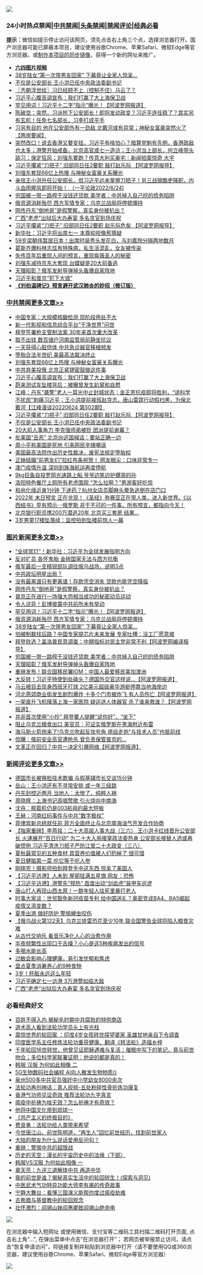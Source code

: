 ![](https://raw.githubusercontent.com/jsvpn/jsproxy/dev/64photo/fqnews-qr.jpg)

<div id="tt">
<h3>24小时热点禁闻|<a href="#%E4%B8%AD%E5%85%B1%E7%A6%81%E9%97%BB%E6%9B%B4%E5%A4%9A%E6%96%87%E7%AB%A0">中共禁闻</a>|<a href="#%E5%9B%BE%E7%89%87%E6%96%B0%E9%97%BB%E6%9B%B4%E5%A4%9A%E6%96%87%E7%AB%A0">头条禁闻</a>|<a href="#%E6%96%B0%E9%97%BB%E8%AF%84%E8%AE%BA%E6%9B%B4%E5%A4%9A%E6%96%87%E7%AB%A0">禁闻评论|<a href="#%E5%BF%85%E7%9C%8B%E7%BB%8F%E5%85%B8%E5%A5%BD%E6%96%87">经典必看</a></h3>
<div><b>提示：</b>微信如提示停止访问该网页，须先点击右上角三个点，选择浏览器打开。国产浏览器可能已屏蔽本项目，建议使用谷歌Chrome、苹果Safari、微软Edge等官方浏览器。或<a href="%E5%88%B6%E4%BD%9Cgit%E7%A6%81%E9%97%BB%E9%95%9C%E5%83%8F.md">制作本项目的同步镜像</a>，获得一个新的网址来推广。</div>
<ul>
<li><b><a href="http://d2.v2rss.gq/64.mp4" target="_blank">六四图片视频</a></b></li>
<li><a href="/topimagenews/20220625/1750135.md">38岁陆女“第一次带男友回家” 下幕竟让全家人惊呆…</a></li>
<li><a href="/cbnews/20220625/1750016.md">不仅是公安部长 王小洪已任中央政法委副书记</a></li>
<li><a href="/ssgc/20220625/1750053.md">〖兲朝浮世绘〗习已经顾不上（控制不住）马云了？</a></li>
<li><a href="/cbnews/20220625/1750085.md">习近平心腹高调宣布：我们打赢了大上海保卫战</a></li>
<li><a href="/topimagenews/20220625/1750185.md">罕见用词！习近平十二字“指示”曝光！【阿波罗网报道】</a></li>
<li><a href="/bannedvideo/20220625/1750158.md">陈破空：突然，习派抢下公安部长！即将发动政变？习近平连任稳了？其实另有玄机！任免七名部长，习李打成平手</a></li>
<li><a href="/bannedvideo/20220625/1750169.md">习另有目的 他在公安部外有一劲敌 北戴河或有异常；神秘女富豪突然火了【两岸要闻】</a></li>
<li><a href="/bannedvideo/20220625/1750081.md">突然改口！说去香港又要变挂，习近平有啥怕心？暗算党魁有先例，香港政敌也太多；港警开始戒备，北京高官或七一造访；王小洪当上部长，何立峰带头舔习；保定狂风；刘强东要跑？传意大利买豪宅｜新闻拍案惊奇 大宇</a></li>
<li><a href="/cbnews/20220625/1750071.md">习近平攥紧“刀把子” 旧部同日任2要职 敲打赵乐际 【阿波罗网报导】</a></li>
<li><a href="/cbnews/20220626/1750219.md">刘强东套现66亿上热搜 与神秘女富豪关系曝光</a></li>
<li><a href="/bannedvideo/20220625/1750126.md">亲信王小洪升任公安部长，但习近平远未掌握刀把子！另三战狼酷吏降职，内斗血雨腥风即将开始！ （一平论政2022/6/24)</a></li>
<li><a href="/topimagenews/20220625/1750049.md">穷国被一带一路榨干没钱还贷款 美学者：中共掉入自己挖的债务陷阱</a></li>
<li><a href="/topimagenews/20220625/1750141.md">俄资源消耗殆尽 西方军情专家：乌克兰战局将停顿僵持</a></li>
<li><a href="/topimagenews/20220626/1750252.md">网传丹东“倒地哥”是假警察，真实身份被扒出？</a></li>
<li><a href="/comments/20220625/1750103.md">广西“老虎”出狱后大办寿宴 多名贪官到场庆祝</a></li>
<li><a href="/cnnews/20220625/1750074.md">习近平攥紧“刀把子” 旧部同日任2要职 赵乐际危矣 【阿波罗网报导】</a></li>
<li><a href="/headline/20220625/1750164.md">新华社：习近平将出席七一 本尊抑视像惹猜疑</a></li>
<li><a href="/yule/20220625/1750061.md">59岁梁朝伟暂居日本！出席时装秀头发花白，与刘嘉玲分隔两地数月</a></li>
<li><a href="/yule/20220626/1750217.md">葛斯齐爆料林志炫有特殊病，私生活混乱，女友被传染</a></li>
<li><a href="/bannedvideo/20220625/1750099.md">失传百年后重现人间的预言，重现紫薇圣人的秘密</a></li>
<li><a href="/headline/20220625/1750172.md">刘强东减持京东大套现 台媒疑是20大前备逃</a></li>
<li><a href="/topimagenews/20220625/1750040.md">天理昭彰？俄军发射导弹掉头轰爆自家阵地</a></li>
<li><a href="/cnnews/20220625/1750189.md">习近平和普京“犯下大错”</a></li>
<li><b><a href="/comments/20200207/1272816.md" target="_blank">《刘伯温碑记》预言避开武汉肺炎的妙招（修订版）</a></b></li>
</ul>
</div>

<div class="catlist">
<h3><a href="/cbnews/" target="_blank">中共禁闻</a><span><a href="/cbnews/" target="_blank" rel="nofollow">更多文章>></a></span></h3>
<ul>
<li><a href="/cbnews/20220626/1750302.md" target="_blank">中国专家：大规模核酸检测 现阶段用处不大</a></li>
<li><a href="/cbnews/20220626/1750178.md" target="_blank">新一代影视和信息综合平台“干净世界”问世</a></li>
<li><a href="/cbnews/20220626/1750261.md" target="_blank">拜登签署枪支管制法案 30年来首次重大改革</a></li>
<li><a href="/cbnews/20220626/1750236.md" target="_blank">取不出钱 数百储户河南监管局前静坐抗议</a></li>
<li><a href="/cbnews/20220626/1750231.md" target="_blank">一天获得心脏供体 中共急诊器官移植频发</a></li>
<li><a href="/cbnews/20220626/1750225.md" target="_blank">堕胎合法半世纪 美最高法裁决终止</a></li>
<li><a href="/cbnews/20220626/1750219.md" target="_blank">刘强东套现66亿上热搜 与神秘女富豪关系曝光</a></li>
<li><a href="/cbnews/20220625/1750086.md" target="_blank">中共弃美投俄 北京正紧锣密鼓做这件事</a></li>
<li><a href="/cbnews/20220625/1750085.md" target="_blank">习近平心腹高调宣布：我们打赢了大上海保卫战</a></li>
<li><a href="/cbnews/20220625/1750084.md" target="_blank">蔚来测试车坠楼背后：被曝曾发生趴窝和自燃</a></li>
<li><a href="/cbnews/20220625/1750079.md" target="_blank">江峰：丹东“袭警”老人一耳光中止封城状态；金正恩抗疫即将胜利，“讲科学不扰民”刺痛习近平；王小洪提前接班赵克志，唐山雷霆行动假扫黑，为保北戴河【江峰漫谈20220624 第502期】</a></li>
<li><a href="/cbnews/20220625/1750071.md" target="_blank">习近平攥紧“刀把子” 旧部同日任2要职 敲打赵乐际 【阿波罗网报导】</a></li>
<li><a href="/cbnews/20220625/1750016.md" target="_blank">不仅是公安部长 王小洪已任中央政法委副书记</a></li>
<li><a href="/cbnews/20220625/1749964.md" target="_blank">20大前人事角力 李克强师弟被贬 团派提前谢幕？</a></li>
<li><a href="/cbnews/20220625/1749919.md" target="_blank">批美国“丑恶” 北京向这国喊话：要站正确一边</a></li>
<li><a href="/cbnews/20220625/1749907.md" target="_blank">周小平称美国是死地 引来网民辛辣嘲讽</a></li>
<li><a href="/cbnews/20220625/1749850.md" target="_blank">美国最高法院作出历史性裁决，废宪法规定堕胎权</a></li>
<li><a href="/cbnews/20220625/1749836.md" target="_blank">正妹结婚“前男友们”拉红布条祝贺！ 网友眼尖：口味非常专一</a></li>
<li><a href="/cbnews/20220625/1749835.md" target="_blank">澳门疫情升温 深圳到珠海航运再度停航</a></li>
<li><a href="/cbnews/20220624/1749810.md" target="_blank">9kg巨鱼自投罗网光速跳上船 爷爷边笑边护爆哭的孙</a></li>
<li><a href="/cbnews/20220624/1749775.md" target="_blank">洛阳特色餐厅上厕所有老虎围观 “怎么拉啊？”男游客好吃惊</a></li>
<li><a href="/cbnews/20220624/1749774.md" target="_blank">和尚化缘近身1分钟 下迷药？杭州女店员脚麻头晕急逃倒在店门口</a></li>
<li><a href="/comments/20220624/1749748.md" target="_blank">2022年 末日预言 正在兑现！《圣经》弥赛亚正在带人类，进入新世界。《以西结书》早有预示⋯俄罗斯 非干不可的一件事，所有预言，都指向今天！</a></li>
<li><a href="/cbnews/20220624/1749662.md" target="_blank">北京银行职员携200万潜逃20年 北京买三套房 结果…</a></li>
<li><a href="/cbnews/20220624/1749661.md" target="_blank">3岁男童17楼坠落续：监控拍到坠楼前惊人一幕</a></li>

</ul>
</div>
<div class="catlist">
<h3><a href="/topimagenews/" target="_blank">图片新闻</a><span><a href="/topimagenews/" target="_blank" rel="nofollow">更多文章>></a></span></h3>
<ul>
<li><a href="/topimagenews/20220626/1750323.md" target="_blank">“全球冥灯”！新华社：习近平为全球发展指明方向</a></li>
<li><a href="/topimagenews/20220626/1750280.md" target="_blank">反对扩员 各怀鬼胎 金砖国家无法与西方抗衡</a></li>
<li><a href="/topimagenews/20220626/1750266.md" target="_blank">俄军最后一支精锐部队调往俄乌战场，说明3点</a></li>
<li><a href="/topimagenews/20220626/1750265.md" target="_blank">中共政坛明星出局？</a></li>
<li><a href="/topimagenews/20220626/1750256.md" target="_blank">没有最离谱只有更离谱！存款凭空消失 贷款也能凭空降临</a></li>
<li><a href="/topimagenews/20220626/1750252.md" target="_blank">网传丹东“倒地哥”是假警察，真实身份被扒出？</a></li>
<li><a href="/topimagenews/20220626/1750251.md" target="_blank">普京正在进行一场强大而相当成功的秘密动员运动</a></li>
<li><a href="/topimagenews/20220626/1750250.md" target="_blank">令人诧异！彭博披露中共前所未有举动</a></li>
<li><a href="/topimagenews/20220625/1750185.md" target="_blank">罕见用词！习近平十二字“指示”曝光！【阿波罗网报道】</a></li>
<li><a href="/topimagenews/20220625/1750141.md" target="_blank">俄资源消耗殆尽 西方军情专家：乌克兰战局将停顿僵持</a></li>
<li><a href="/topimagenews/20220625/1750135.md" target="_blank">38岁陆女“第一次带男友回家” 下幕竟让全家人惊呆…</a></li>
<li><a href="/topimagenews/20220625/1750132.md" target="_blank">怕被制裁找后路？中国专家提芯片未来发展 专家吐槽：没工厂愿意接</a></li>
<li><a href="/topimagenews/20220625/1750091.md" target="_blank">拜登败选？盖洛普民意调查：中期指标对民主党非常不利【阿波罗网编译报导】</a></li>
<li><a href="/topimagenews/20220625/1750049.md" target="_blank">穷国被一带一路榨干没钱还贷款 美学者：中共掉入自己挖的债务陷阱</a></li>
<li><a href="/topimagenews/20220625/1750040.md" target="_blank">天理昭彰？俄军发射导弹掉头轰爆自家阵地</a></li>
<li><a href="/topimagenews/20220625/1750039.md" target="_blank">重磅发布！联合国移民署IOM：中国人最爱移民美加澳洲</a></li>
<li><a href="/topimagenews/20220625/1749992.md" target="_blank">大反转！习近平特使到处磕头？德国外交官这样说&#8230;【阿波罗网报道】</a></li>
<li><a href="/topimagenews/20220624/1749798.md" target="_blank">马云被目击现身西班牙打球 2亿美元超级豪华游艇停靠当地海岸边</a></li>
<li><a href="/topimagenews/20220624/1749751.md" target="_blank">河北燕郊商业街发生剧烈爆炸 十多个门市被炸飞 有人员伤亡【阿波罗网报道】</a></li>
<li><a href="/topimagenews/20220624/1749743.md" target="_blank">一架直升飞机降落上海一家医院 疑运送人体器官 杀了谁来救谁？【阿波罗网报道】</a></li>
<li><a href="/topimagenews/20220624/1749726.md" target="_blank">并非首次使用“小抄” 拜登要人提醒“说你好”、“坐下”</a></li>
<li><a href="/topimagenews/20220624/1749725.md" target="_blank">阻止乌克兰粮食出口 美官员：可证实俄罗斯在黑海附近布雷</a></li>
<li><a href="/topimagenews/20220624/1749681.md" target="_blank">海马斯火箭炮来了!乌克兰吹起反攻号角 德自走炮“与技术人员”也抵前线</a></li>
<li><a href="/topimagenews/20220624/1749646.md" target="_blank">惊曝：俄前安全高官遭枪杀 曾负责保管普京的…</a></li>
<li><a href="/topimagenews/20220624/1749636.md" target="_blank">文革正在回归？中共一决定引爆网络【阿波罗网报道】</a></li>

</ul>
</div>
<div class="catlist">
<h3><a href="/comments/" target="_blank">新闻评论</a><span><a href="/comments/" target="_blank" rel="nofollow">更多文章>></a></span></h3>
<ul>
<li><a href="/comments/20220626/1750296.md" target="_blank">德国市长被换脸技术欺骗 与假基辅市长交谈15分钟</a></li>
<li><a href="/comments/20220626/1750276.md" target="_blank">岳山：王小洪还有不寻常安排 或一年三级跳</a></li>
<li><a href="/comments/20220626/1750275.md" target="_blank">丹东封控近两月 当地人：太惨了，纯粹人祸</a></li>
<li><a href="/comments/20220626/1750274.md" target="_blank">周晓辉：上海书记高唱赞歌 引火烧向中南海</a></li>
<li><a href="/comments/20220626/1750273.md" target="_blank">沈舟：舰载机仍是003航母的最大短板</a></li>
<li><a href="/comments/20220626/1750272.md" target="_blank">王赫：河南红码事件与中共“数字极权”</a></li>
<li><a href="/comments/20220626/1750246.md" target="_blank">菲律宾新总统就任前 菲方全面终止与北京南海油气开发合作协商</a></li>
<li><a href="/comments/20220626/1750243.md" target="_blank">【独家重磅】李燕铭：二十大高层人事大战（三六） 王小洪卡红线晋升公安部长 火速展开“百日行动” 为二十大入局接掌政法委热身 公安部长接替人选或再破惯例 习近平清洗刀把子严防江曾二十大政变（三八）</a></li>
<li><a href="/comments/20220626/1750242.md" target="_blank">夏秋最常见的五种食材 其营养价值被人们扔掉了 很可惜</a></li>
<li><a href="/comments/20220626/1750224.md" target="_blank">夏日健脑第一菜 吃它等于吃人参</a></li>
<li><a href="/comments/20220626/1750223.md" target="_blank">刚摔完！摄影师拍到拜登手中这东西 惊呆了美国人</a></li>
<li><a href="/comments/20220626/1750200.md" target="_blank">【习近平访港】人未到 屋邨挂满五星旗 网友：恐怖</a></li>
<li><a href="/comments/20220626/1750199.md" target="_blank">【习近平访港】港警先“预热” 首度出动“剑齿虎”装甲车巡逻</a></li>
<li><a href="/comments/20220625/1750192.md" target="_blank">唐山打人再现山西太原！一群年轻人往死里暴打老人</a></li>
<li><a href="/comments/20220625/1750191.md" target="_blank">时事大家谈：世贸豁免新冠疫苗专利 给中国送礼？奥密克戎BA4、BA5崛起 疫情又添变数？</a></li>
<li><a href="/comments/20220625/1750179.md" target="_blank">夏季出游 做好防护 警惕蜱虫咬伤</a></li>
<li><a href="/comments/20220625/1750174.md" target="_blank">【俄乌战火第122天】乌克兰排雷恐花至少10年 联合国警告全球将陷入粮食灾难</a></li>
<li><a href="/comments/20220625/1750166.md" target="_blank">从古代交响乐 看音乐净化人心的治愈作用</a></li>
<li><a href="/comments/20220625/1750114.md" target="_blank">半夜频繁性出现口干舌燥？小心是这5种疾病发出的信号</a></li>
<li><a href="/comments/20220625/1750113.md" target="_blank">多喝水能长高</a></li>
<li><a href="/comments/20220625/1750112.md" target="_blank">过敏会影响心理健康，易引发忧郁和焦虑</a></li>
<li><a href="/comments/20220625/1750111.md" target="_blank">盘点夏季消暑养心的9种食物</a></li>
<li><a href="/comments/20220625/1750110.md" target="_blank">3岁！肝脏永远这么年轻</a></li>
<li><a href="/comments/20220625/1750104.md" target="_blank">习近平确定七一访港 3万港警如临大敌</a></li>
<li><a href="/comments/20220625/1750103.md" target="_blank">广西“老虎”出狱后大办寿宴 多名贪官到场庆祝</a></li>

</ul>
</div>

<div class="catlist">
<h3>必看经典好文</h3>
<ul>
<li><a href="/lifebaike/20200711/1358994.md" target="_blank">百姓不得入内 揭秘毛时期中共腐败的特供商店</a></li>
<li><a href="/comments/20200227/1284657.md" target="_blank">道术高人看到法轮功学员头上有光柱</a></li>
<li><a href="/comments/20210307/1499941.md" target="_blank">震惊世界的轮回案 ：印度4岁女孩转世探望婆家 圣雄甘地亲自下令调查</a></li>
<li><a href="/comments/20220416/1720335.md" target="_blank">印度医学系主任修炼法轮功重获健康、翻译《转法轮》造福乡梓</a></li>
<li><a href="/comments/20210827/1614424.md" target="_blank">千年轮回16世转世，他曾见证耶稣遇难与复活；催眠中写下的笔记，竟与前世吻合；多位科学家联署证明：他说的都是真的！</a></li>
<li><a href="/bannedvideo/20220321/1707657.md" target="_blank">韩服 汉服 为何如此相像 二</a></li>
<li><a href="/topimagenews/20200527/1335347.md" target="_blank">5G生物数码社会编程 AI向人散发生物物质()</a></li>
<li><a href="/comments/20200704/783272.md" target="_blank">泉州500多中共官员强奸中小学幼女8000余次</a></li>
<li><a href="/comments/20190516/1128964.md" target="_blank">法轮功再创神话：真人视频-五处粉碎性骨折炼功康复</a></li>
<li><a href="/comments/20200517/1330064.md" target="_blank">香港气功师见证奇效 推荐法轮功九字真言</a></li>
<li><a href="/comments/20200502/1322275.md" target="_blank">瘟疫中祈祷为啥无效？怎么祈祷才有奇效？</a></li>
<li><a href="/bannedvideo/20220425/1724098.md" target="_blank">他将中国文化带到琉球一</a></li>
<li><a href="/bookwiki/20171120/858084.md" target="_blank">《共产主义的终极目的》</a></li>
<li><a href="/comments/20220522/1736045.md" target="_blank">费良勇：法轮功给人类带来希望</a></li>
<li><a href="/funmedia/20210321/1509617.md" target="_blank">今世唐江山，前世陈明道，“再生人”回忆前世经历，找到前世家人</a></li>
<li><a href="/lifebaike/20200505/1323183.md" target="_blank">大陆的朋友为什么说话爱用反问句？</a></li>
<li><a href="/comments/20200717/1362287.md" target="_blank">重磅：警惕中共的超限战</a></li>
<li><a href="/tculture/20121025/73066.md" target="_blank">历史的天空：漫长的宇宙历史中的法缘（下部）</a></li>
<li><a href="/bannedvideo/20220228/1697982.md" target="_blank">韩服VS汉服 为何如此相像 一</a></li>
<li><a href="/comments/20131119/1029445.md" target="_blank">章天亮：九评三退解体中共 再造中华</a></li>
<li><a href="/comments/20200715/1359453.md" target="_blank">我的前世是谁？揭秘真实生活中的轮回转生！(探索与洞见)</a></li>
<li><a href="/comments/20210810/1603664.md" target="_blank">中医武术气功特异功能大师李有甫的传奇故事</a></li>
<li><a href="/comments/20200527/1273654.md" target="_blank">宁静大舞台：看懂三国演义能帮你度过瘟疫劫难</a></li>
<li><a href="/comments/20220503/1727847.md" target="_blank">古希腊与基督教中的轮回观念</a></li>
<li><a href="/cbnews/20200727/1366904.md" target="_blank">壮怀激烈：阎锡山妹阎惠卿致阎锡山绝命电</a></li>

</ul>
</div>

![](https://raw.githubusercontent.com/jsvpn/jsproxy/dev/64photo/fqnews-qr.jpg)

在浏览器中输入短网址 或使用微信、支付宝等二维码工具扫描二维码打开页面, 点击右上角"...", 在弹出菜单中点击“在浏览器打开”； 若网页被举报禁止访问，请点击“恢复申请访问”，将链接复制并粘贴到浏览器中打开（请不要使用QQ或360浏览器，建议使用谷歌Chrome、苹果Safari、微软Edge等官方浏览器）

![](https://raw.githubusercontent.com/jsvpn/jsproxy/dev/64photo/wx.jpg)